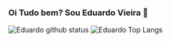### Oi Tudo bem? Sou Eduardo Vieira 👋
![Eduardo github status](https://github-readme-stats.vercel.app/api?username=Edu936&show_icons=true&theme=radical)
![Eduardo Top Langs](https://github-readme-stats.vercel.app/api/top-langs/?username=Edu936&layout=compact)
